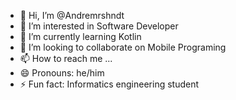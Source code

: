 - 👋 Hi, I’m @Andremrshndt
- 👀 I’m interested in Software Developer
- 🌱 I’m currently learning Kotlin
- 💞️ I’m looking to collaborate on Mobile Programing
- 📫 How to reach me ...
- 😄 Pronouns: he/him
- ⚡ Fun fact: Informatics engineering student

<!---
Andremrshndt/Andremrshndt is a ✨ special ✨ repository because its `README.md` (this file) appears on your GitHub profile.
You can click the Preview link to take a look at your changes.
--->
